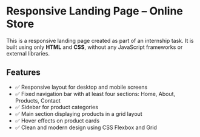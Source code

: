 # Responsive Landing Page – Online Store

This is a responsive landing page created as part of an internship task. It is built using only **HTML** and **CSS**, without any JavaScript frameworks or external libraries.

## Features

- ✅ Responsive layout for desktop and mobile screens
- ✅ Fixed navigation bar with at least four sections: Home, About, Products, Contact
- ✅ Sidebar for product categories
- ✅ Main section displaying products in a grid layout
- ✅ Hover effects on product cards
- ✅ Clean and modern design using CSS Flexbox and Grid

